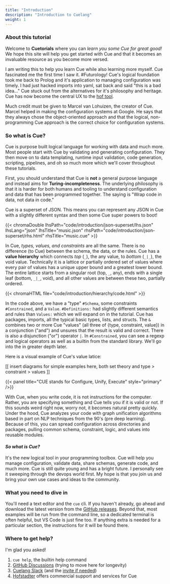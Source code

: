 ```yaml
---
title: "Introduction"
description: "Introduction to Cuelang"
weight: 1
---
```


### About this tutorial

Welcome to __Cuetorials__ where you can
_learn you some Cue for great good!_
We hope this site will help you get started with Cue
and that it becomes an invaluable resource as you become more versed.

I am writing this to help you learn Cue while also learning more myself.
Cue fascinated me the first time I saw it. #Futurology!
Cue's logical foundation took me back to Prolog
and it's application to managing configuration was timely.
I had just hacked imports into yaml, sat back and said "this is a bad idea..."
Cue stuck out from the alternatives for it's philosophy and heritage. 
Cue has now become the central UX to the [hof tool](https://github.com/hofstadter-io/hof).

Much credit must be given to Marcel van Lohuizen, the creator of Cue.
Marcel helped in making the configuration systems at Google.
He says that they always chose the object-oriented approach
and that the logical, non-programming Cue approach
is the correct choice for configuration systems.


### So what is Cue?

Cue is purpose built logical language for working with data and much more.
Most people start with Cue by validating and generating configuration.
They then move on to data templating, runtime input validation,
code generation, scripting, pipelines, and oh so much more
which we'll cover throughout these tutorials.

First, you should understand that
Cue is __not__ a general purpose language
and instead aims for __Turing-incompleteness__.
The underlying philosophy is that it is
harder for both humans and tooling to understand
configuration and data that has been programmed together.
The saying is "Wrap code in data, not data in code."

Cue is a superset of JSON. This means you can represent any JSON in Cue
with a slightly different syntax and then some Cue super powers to boot!

{{< chromaDouble lhsPath="code/introduction/json-superset/lhs.json" lhsLang="json" lhsTitle="music.json" rhsPath="code/introduction/json-superset/rhs.html" rhsTitle="music.cue" >}}

In Cue, _types, values, and constraints_ are all the same.
There is no difference (to Cue) between the schema, the data, or the rules.
Cue has a __value hierarchy__ which connects
_top_ (`_`), the any value, to _bottom_ (`_|_`), the void value.
Technically it is a lattice or partially ordered set of values
where every pair of values has a unique upper bound
and a greatest lower bound.
The entire lattice starts from a singular root (top, `_`, any),
ends with a single leaf (bottom, `_|_`, void),
and all other values are between these two, partially ordered.

{{< chromaHTML file="code/introduction/hierarchy/code.html" >}}

In the code above, we have a "type" `#Schema`, some constraints `#Constrained`, and a `Value`.
`#Definitions:` had slightly different semantics and rules than `Values:` which we will expand on in the tutorial.
Cue has packages, imports, all the typical basic types, lists, and structs.
The `&` combines two or more Cue "values" (all three of {type, constraint, value}) in a conjunction ("and")
and unsures that the result is valid and correct. There is also a disjunction ("or") operator `|`.
In `#Constrained`, you can see a regexp and logical operators as well as a builtin from the standard library.
We'll go into the in greater depth later.

Here is a visual example of Cue's value latice:

[[ insert diagrams for simple examples here, both set theory and type > constraint > values ]]

{{< panel title="CUE stands for Configure, Unify, Execute" style="primary" />}}

With Cue, when you write code, it is not instructions for the computer.
Rather, you are specifying something and Cue tells you if it is valid or not.
If this sounds weird right now, worry not, it becomes natural pretty quickly.
Under the hood, Cue analyzes your code with graph unification algorithms
based in part on NLP techniques from the 90's (pre deep learning).
Because of this,
you can spread configuration across directories and packages,
pulling common schema, constraint, logic, and values into
reusable modules.

#### _So what is Cue?_

It's the new logical tool in your programming toolbox.
Cue will help you manage configuration, validate data,
share schemas, generate code, and much more.
Cue is still quite young and has a bright future.
I personally see it sweeping through the devops world first.
My hope is that you join us and bring your own use cases and ideas
to the community.


### What you need to dive in

You'll need a text editor and the `cue` cli.
If you haven't already, go ahead and download the
latest version from the [GitHub releases](https://github.com/cuelang/cue/releases).
Beyond that, most examples will be run from the command line,
so a dedicated terminal is often helpful, but VS Code is just fine too.
If anything extra is needed for a particular section,
the instructions for it will be found there.


### Where to get help?

I'm glad you asked!

1. `cue help`, the builtin help command
2. [GitHub Discussions](https://github.com/cuelang/cue/discussions) (trying to move here for longevity)
3. [Cuelang Slack](./https://app.slack.com/client/TLUV4Q1ST/CLT3ULF6C) (and the [invite if needed](https://join.slack.com/t/cuelang/shared_invite/enQtNzQwODc3NzYzNTA0LTAxNWQwZGU2YWFiOWFiOWQ4MjVjNGQ2ZTNlMmIxODc4MDVjMDg5YmIyOTMyMjQ2MTkzMTU5ZjA1OGE0OGE1NmE))
4. [Hofstadter](/getting-help/#hofstadter-commercial-support-for-cue) offers commercial support and services for Cue

